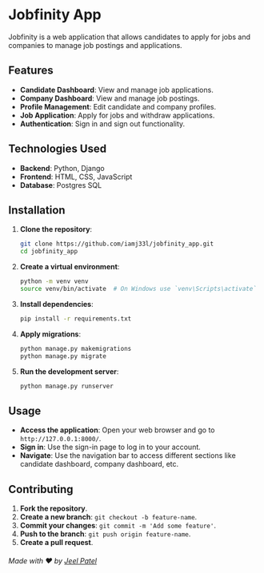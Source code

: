 # Jobfinity App

Jobfinity is a web application that allows candidates to apply for jobs and companies to manage job postings and applications.

## Features

- **Candidate Dashboard**: View and manage job applications.
- **Company Dashboard**: View and manage job postings.
- **Profile Management**: Edit candidate and company profiles.
- **Job Application**: Apply for jobs and withdraw applications.
- **Authentication**: Sign in and sign out functionality.

## Technologies Used

- **Backend**: Python, Django
- **Frontend**: HTML, CSS, JavaScript
- **Database**: Postgres SQL 

## Installation

1. **Clone the repository**:
    ```sh
    git clone https://github.com/iamj33l/jobfinity_app.git
    cd jobfinity_app
    ```

2. **Create a virtual environment**:
    ```sh
    python -m venv venv
    source venv/bin/activate  # On Windows use `venv\Scripts\activate`
    ```

3. **Install dependencies**:
    ```sh
    pip install -r requirements.txt
    ```

4. **Apply migrations**:
    ```sh
   python manage.py makemigrations
    python manage.py migrate
    ```

5. **Run the development server**:
    ```sh
    python manage.py runserver
    ```

## Usage

- **Access the application**: Open your web browser and go to `http://127.0.0.1:8000/`.
- **Sign in**: Use the sign-in page to log in to your account.
- **Navigate**: Use the navigation bar to access different sections like candidate dashboard, company dashboard, etc.

## Contributing

1. **Fork the repository**.
2. **Create a new branch**: `git checkout -b feature-name`.
3. **Commit your changes**: `git commit -m 'Add some feature'`.
4. **Push to the branch**: `git push origin feature-name`.
5. **Create a pull request**.

###### Made with ❤️ by [Jeel Patel](https://github.com/iamj33l)

